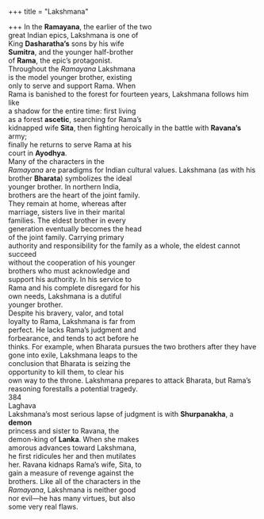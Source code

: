 +++
title = "Lakshmana"

+++
In the **Ramayana**, the earlier of the two  
great Indian epics, Lakshmana is one of  
King **Dasharatha’s** sons by his wife  
**Sumitra**, and the younger half-brother  
of **Rama**, the epic’s protagonist.  
Throughout the *Ramayana* Lakshmana  
is the model younger brother, existing  
only to serve and support Rama. When  
Rama is banished to the forest for fourteen years, Lakshmana follows him like  
a shadow for the entire time: first living  
as a forest **ascetic**, searching for Rama’s  
kidnapped wife **Sita**, then fighting heroically in the battle with **Ravana’s** army;  
finally he returns to serve Rama at his  
court in **Ayodhya**.  
Many of the characters in the  
*Ramayana* are paradigms for Indian cultural values. Lakshmana (as with his  
brother **Bharata**) symbolizes the ideal  
younger brother. In northern India,  
brothers are the heart of the joint family.  
They remain at home, whereas after  
marriage, sisters live in their marital  
families. The eldest brother in every  
generation eventually becomes the head  
of the joint family. Carrying primary  
authority and responsibility for the family as a whole, the eldest cannot succeed  
without the cooperation of his younger  
brothers who must acknowledge and  
support his authority. In his service to  
Rama and his complete disregard for his  
own needs, Lakshmana is a dutiful  
younger brother.  
Despite his bravery, valor, and total  
loyalty to Rama, Lakshmana is far from  
perfect. He lacks Rama’s judgment and  
forbearance, and tends to act before he  
thinks. For example, when Bharata pursues the two brothers after they have  
gone into exile, Lakshmana leaps to the  
conclusion that Bharata is seizing the  
opportunity to kill them, to clear his  
own way to the throne. Lakshmana prepares to attack Bharata, but Rama’s  
reasoning forestalls a potential tragedy.  
384  
Laghava  
Lakshmana’s most serious lapse of judgment is with **Shurpanakha**, a **demon**  
princess and sister to Ravana, the  
demon-king of **Lanka**. When she makes  
amorous advances toward Lakshmana,  
he first ridicules her and then mutilates  
her. Ravana kidnaps Rama’s wife, Sita, to  
gain a measure of revenge against the  
brothers. Like all of the characters in the  
*Ramayana*, Lakshmana is neither good  
nor evil—he has many virtues, but also  
some very real flaws.